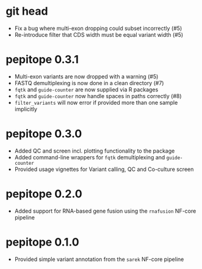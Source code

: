 # git head

* Fix a bug where multi-exon dropping could subset incorrectly (#5)
* Re-introduce filter that CDS width must be equal variant width (#5)

# pepitope 0.3.1

* Multi-exon variants are now dropped with a warning (#5)
* FASTQ demultiplexing is now done in a clean directory (#7)
* `fqtk` and `guide-counter` are now supplied via R packages
* `fqtk` and `guide-counter` now handle spaces in paths correctly (#8)
* `filter_variants` will now error if provided more than one sample implicitly

# pepitope 0.3.0

* Added QC and screen incl. plotting functionality to the package
* Added command-line wrappers for `fqtk` demultiplexing and `guide-counter`
* Provided usage vignettes for Variant calling, QC and Co-culture screen

# pepitope 0.2.0

* Added support for RNA-based gene fusion using the `rnafusion` NF-core pipeline

# pepitope 0.1.0
 
* Provided simple variant annotation from the `sarek` NF-core pipeline
